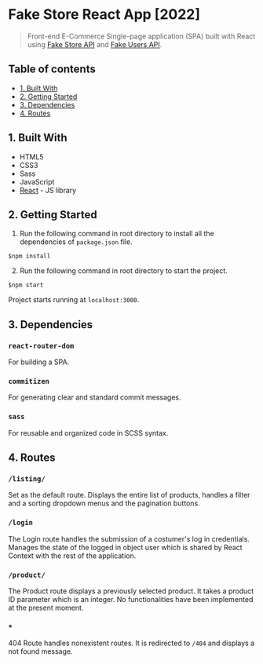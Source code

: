 # Fake Store React App [2022]

>Front-end E-Commerce Single-page application (SPA) built with React using [Fake Store API](https://fakestoreapi.com/) and [Fake Users API](https://edit-shop-api.herokuapp.com/api/users).

## Table of contents
- [1. Built With](#built-with)
- [2. Getting Started](#getting-started)
- [3. Dependencies](#dependencies)
- [4. Routes](#routes)

## <a name="built-with">1. Built With</a>
- HTML5
- CSS3
- Sass
- JavaScript
- [React](https://reactjs.org/) - JS library

## <a name="getting-started">2. Getting Started</a>
1. Run the following command in root directory to install all the dependencies of `package.json` file. 
  ```
  $npm install
  ```
2. Run the following command in root directory to start the project. 
  ```
  $npm start
  ```
Project starts running at `localhost:3000`.

## <a name="dependencies">3. Dependencies</a>
### `react-router-dom` 
For building a SPA. 
### `commitizen` 
For generating clear and standard commit messages.
### `sass` 
For reusable and organized code in SCSS syntax.

## <a name="routes">4. Routes</a>
### `/listing/`
Set as the default route. Displays the entire list of products, handles a filter and a sorting dropdown menus and the pagination buttons.
### `/login`
The Login route handles the submission of a costumer's log in credentials. Manages the state of the logged in object user which is shared by React Context with the rest of the application.
### `/product/` 
The Product route displays a previously selected product. It takes a product ID parameter which is an integer. No functionalities have been implemented at the present moment.
### `*` 
404 Route handles nonexistent routes. It is redirected to `/404` and displays a not found message.
